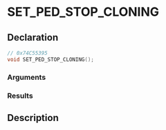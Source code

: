 # SET_PED_STOP_CLONING

## Declaration
```cpp
// 0x74C55395
void SET_PED_STOP_CLONING();
```

### Arguments

### Results

## Description
